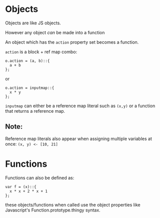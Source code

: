 Objects
===
Objects are like JS objects.

However any object _can_ be made into a function

An object which has the `action` property set becomes a function.

`action` is a block + ref map combo:

```
o.action = (a, b)::{
  a + b
};
```

or

```
o.action = inputmap::{
  x * y
};
```


`inputmap` can either be a reference map literal such as `(x,y)` or a function that returns a reference map.


Note:
-
Reference map literals also appear when assigning multiple variables at once:
`(x, y) <- [10, 21]`


Functions
===

Functions can also be defined as:
```
var f = (x)::{
  x * x + 2 * x + 1
};
```

these objects/functions when called use the object properties like
Javascript's
Function.prototype.thingy
syntax.
